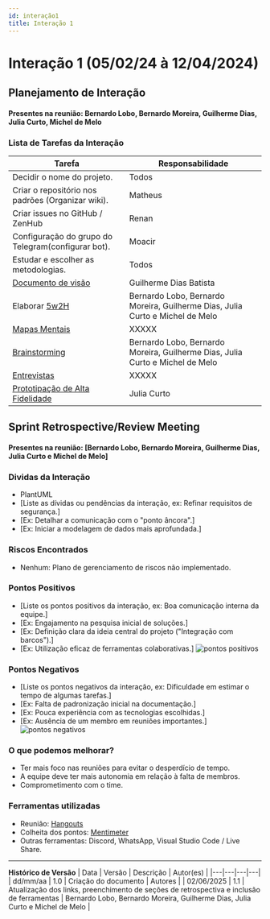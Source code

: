 ```yaml
---
id: interação1
title: Interação 1
---
```


# Interação 1 (05/02/24 à 12/04/2024)


## Planejamento de Interação
#### Presentes na reunião: Bernardo Lobo, Bernardo Moreira, Guilherme Dias, Julia Curto, Michel de Melo

###  Lista de Tarefas da Interação

|Tarefa|Responsabilidade|
|---|----|
| Decidir o nome do projeto.|Todos|
| Criar o repositório nos padrões (Organizar wiki).| Matheus|
| Criar issues no GitHub / ZenHub| Renan|
| Configuração do grupo do Telegram(configurar bot).|Moacir|
| Estudar e escolher as metodologias.| Todos|
| [Documento de visão](docs/iniciacao/documento_de_visao.md) |Guilherme Dias Batista|
| Elaborar [5w2H](docs/iniciacao/5w2h.md) |Bernardo Lobo, Bernardo Moreira, Guilherme Dias, Julia Curto e Michel de Melo|
| [Mapas Mentais](docs/iniciacao/mapa_mental.md) |XXXXX|
| [Brainstorming](docs/iniciacao/Brainstorm.md) |Bernardo Lobo, Bernardo Moreira, Guilherme Dias, Julia Curto e Michel de Melo|
| [Entrevistas](docs/iniciacao/entrevista.md) |XXXXX|
| [Prototipação de Alta Fidelidade](docs/iniciacao/prototipo_alta_fidelidade.md) |Julia Curto|

## Sprint Retrospective/Review Meeting

#### Presentes na reunião: [Bernardo Lobo, Bernardo Moreira, Guilherme Dias, Julia Curto e Michel de Melo]

### Dividas da Interação
- PlantUML
- [Liste as dívidas ou pendências da interação, ex: Refinar requisitos de segurança.]
- [Ex: Detalhar a comunicação com o "ponto âncora".]
- [Ex: Iniciar a modelagem de dados mais aprofundada.]

### Riscos Encontrados

- Nenhum: Plano de gerenciamento de riscos não implementado.

### Pontos Positivos

- [Liste os pontos positivos da interação, ex: Boa comunicação interna da equipe.]
- [Ex: Engajamento na pesquisa inicial de soluções.]
- [Ex: Definição clara da ideia central do projeto ("Integração com barcos").]
- [Ex: Utilização eficaz de ferramentas colaborativas.]
![pontos positivos](../assets/Sprints/S1-positivos.png)

### Pontos Negativos

- [Liste os pontos negativos da interação, ex: Dificuldade em estimar o tempo de algumas tarefas.]
- [Ex: Falta de padronização inicial na documentação.]
- [Ex: Pouca experiência com as tecnologias escolhidas.]
- [Ex: Ausência de um membro em reuniões importantes.]
![pontos negativos](../assets/Sprints/S1-negativos.png)

### O que podemos melhorar?
- Ter mais foco nas reuniões para evitar o desperdício de tempo.
- A equipe deve ter mais autonomia em relação à falta de membros.
- Comprometimento com o time.


### Ferramentas utilizadas

- Reunião: [Hangouts](https://hangouts.google.com/)
- Colheita dos pontos: [Mentimeter](https://www.mentimeter.com/)
- Outras ferramentas: Discord, WhatsApp, Visual Studio Code / Live Share.

---

**Histórico de Versão**
| Data | Versão | Descrição | Autor(es) |
|---|---|---|---|
| dd/mm/aa | 1.0 | Criação do documento | Autores |
| 02/06/2025 | 1.1 | Atualização dos links, preenchimento de seções de retrospectiva e inclusão de ferramentas | Bernardo Lobo, Bernardo Moreira, Guilherme Dias, Julia Curto e Michel de Melo |